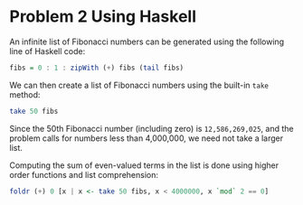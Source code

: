 # Problem 2 Using Haskell 

An infinite list of Fibonacci numbers can be generated using the following line of 
Haskell code: 

````haskell
fibs = 0 : 1 : zipWith (+) fibs (tail fibs)
````

We can then create a list of Fibonacci numbers using the built-in `take` method: 

````haskell
take 50 fibs 
````

Since the 50th Fibonacci number (including zero) is `12,586,269,025`, and the problem 
calls for numbers less than 4,000,000, we need not take a larger list. 

Computing the sum of even-valued terms in the list is done using higher order 
functions and list comprehension: 

````haskell
foldr (+) 0 [x | x <- take 50 fibs, x < 4000000, x `mod` 2 == 0]
````
